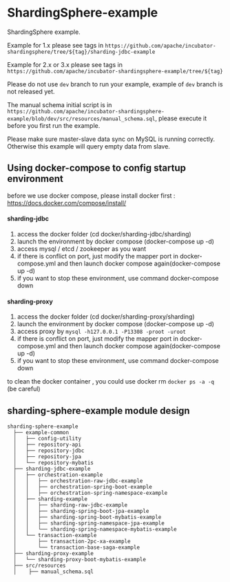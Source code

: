 # ShardingSphere-example

ShardingSphere example.

Example for 1.x please see tags in `https://github.com/apache/incubator-shardingsphere/tree/${tag}/sharding-jdbc-example`

Example for 2.x or 3.x please see tags in `https://github.com/apache/incubator-shardingsphere-example/tree/${tag}`

Please do not use `dev` branch to run your example, example of `dev` branch is not released yet. 

The manual schema initial script is in `https://github.com/apache/incubator-shardingsphere-example/blob/dev/src/resources/manual_schema.sql`, 
please execute it before you first run the example.

Please make sure master-slave data sync on MySQL is running correctly. Otherwise this example will query empty data from slave.

## Using docker-compose to config startup environment
before we use docker compose, please install docker first : https://docs.docker.com/compose/install/

#### sharding-jdbc
1. access the docker folder (cd docker/sharding-jdbc/sharding)
2. launch the environment by docker compose (docker-compose up -d)
3. access mysql / etcd / zookeeper as you want
4. if there is conflict on port, just modify the mapper port in docker-compose.yml and then launch docker compose again(docker-compose up -d)
5. if you want to stop these environment, use command docker-compose down

#### sharding-proxy
1. access the docker folder (cd docker/sharding-proxy/sharding)
2. launch the environment by docker compose (docker-compose up -d)
3. access proxy by `mysql -h127.0.0.1 -P13308 -proot -uroot`
4. if there is conflict on port, just modify the mapper port in docker-compose.yml and then launch docker compose again(docker-compose up -d)
5. if you want to stop these environment, use command docker-compose down

to clean the docker container , you could use docker rm `docker ps -a -q` (be careful)

## sharding-sphere-example module design
```
sharding-sphere-example
  ├── example-common
  │   ├── config-utility
  │   ├── repository-api
  │   ├── repository-jdbc
  │   ├── repository-jpa
  │   └── repository-mybatis
  ├── sharding-jdbc-example
  │   ├── orchestration-example
  │   │   ├── orchestration-raw-jdbc-example
  │   │   ├── orchestration-spring-boot-example
  │   │   ├── orchestration-spring-namespace-example
  │   ├── sharding-example
  │   │   ├── sharding-raw-jdbc-example
  │   │   ├── sharding-spring-boot-jpa-example
  │   │   ├── sharding-spring-boot-mybatis-example
  │   │   ├── sharding-spring-namespace-jpa-example
  │   │   └── sharding-spring-namespace-mybatis-example
  │   └── transaction-example
  │       ├── transaction-2pc-xa-example
  │       └── transaction-base-saga-example
  ├── sharding-proxy-example
  │   └── sharding-proxy-boot-mybatis-example
  ├── src/resources
  │    ├── manual_schema.sql
```


